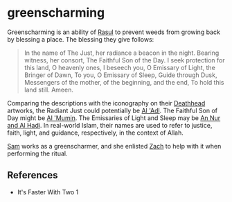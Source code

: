 # greenscharming
Greenscharming is an ability of [Rasul](Person/Group/Rasul.md) to prevent weeds from growing back by blessing a place. The blessing they give follows:

> In the name of The Just, her radiance a beacon in the night.
> Bearing witness, her consort, The Faithful Son of the Day.
> I seek protection for this land, O heavenly ones,
> I beseech you, O Emissary of Light, the Bringer of Dawn,
> To you, O Emissary of Sleep, Guide through Dusk,
> Messengers of the mother, of the beginning, and the end,
> To hold this land still.
> Ameen.

Comparing the descriptions with the iconography on their [Deathhead](Culture/Deathhead.md) artworks, the Radiant Just could potentially be [Al 'Adl](Culture/Deity/Al%20Adl.md). The Faithful Son of Day might be [Al 'Mumin](Culture/Deity/Al%20Mumin.md). The Emissaries of Light and Sleep may be [An Nur and Al Hadi](Culture/Deity/An%20Nur%20and%20Al%20Hadi.md). In real-world Islam, their names are used to refer to justice, faith, light, and guidance, respectively, in the context of Allah.

[Sam](Person/Sam.md) works as a greenscharmer, and she enlisted [Zach](Person/Zach.md) to help with it when performing the ritual.
## References
- It's Faster With Two 1
